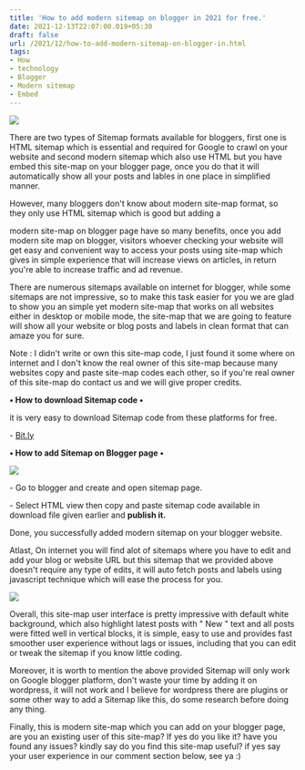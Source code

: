 ```yaml
---
title: 'How to add modern sitemap on blogger in 2021 for free.'
date: 2021-12-13T22:07:00.019+05:30
draft: false
url: /2021/12/how-to-add-modern-sitemap-on-blogger-in.html
tags: 
- How
- technology
- Blogger
- Modern sitemap
- Embed
---
```


 [![](https://lh3.googleusercontent.com/-wGwxEGWG9vU/Ybd2thh2yNI/AAAAAAAAH20/Q3sDR0N2KT8-JtxtB5dgrQ9QWocP6PIcQCNcBGAsYHQ/s1600/1639413427651828-0.png)](https://lh3.googleusercontent.com/-wGwxEGWG9vU/Ybd2thh2yNI/AAAAAAAAH20/Q3sDR0N2KT8-JtxtB5dgrQ9QWocP6PIcQCNcBGAsYHQ/s1600/1639413427651828-0.png) 

  

There are two types of Sitemap formats available for bloggers, first one is HTML sitemap which is essential and required for Google to crawl on your website and second modern sitemap which also use HTML but you have embed this site-map on your blogger page, once you do that it will automatically show all your posts and lables in one place in simplified manner.

  

However, many bloggers don't know about modern site-map format, so they only use HTML sitemap which is good but adding a

modern site-map on blogger page have so many benefits, once you add modern site map on blogger, visitors whoever checking your website will get easy and convenient way to access your posts using site-map which gives in simple experience that will increase views on articles, in return you're able to increase traffic and ad revenue.

  

There are numerous sitemaps available on internet for blogger, while some sitemaps are not impressive, so to make this task easier for you we are glad to show you an simple yet modern site-map that works on all websites either in desktop or mobile mode, the site-map that we are going to feature will show all your website or blog posts and labels in clean format that can amaze you for sure.

  

Note : I didn't write or own this site-map code, I just found it some where on internet and I don't know the real owner of this site-map because many websites copy and paste site-map codes each other, so if you're real owner of this site-map do contact us and we will give proper credits.

  

**• How to download Sitemap code •**

it is very easy to download Sitemap code from these platforms for free.

  

\- [Bit.ly](http://bit.ly/sitemap-blogger)

  

**• How to add Sitemap on Blogger page •**

 **[![](https://lh3.googleusercontent.com/--dGUpRGAn0E/Ybd2s3GOPYI/AAAAAAAAH2w/D3KfIwb5uWAR5JAFOHjfz8-YIy0NTaVtwCNcBGAsYHQ/s1600/1639413419227054-1.png)](https://lh3.googleusercontent.com/--dGUpRGAn0E/Ybd2s3GOPYI/AAAAAAAAH2w/D3KfIwb5uWAR5JAFOHjfz8-YIy0NTaVtwCNcBGAsYHQ/s1600/1639413419227054-1.png)** 

  

  

\- Go to blogger and create and open sitemap page.

  

\- Select HTML view then copy and paste sitemap code available in download file given earlier and **publish it.**

  

Done, you successfully added modern sitemap on your blogger website.

  

Atlast, On internet you will find alot of sitemaps where you have to edit and add your blog or website URL but this sitemap that we provided above doesn't require any type of edits, it will auto fetch posts and labels using javascript technique which will ease the process for you.

  

 [![](https://lh3.googleusercontent.com/-M4Uua-cDWA8/Ybd2q5T9hHI/AAAAAAAAH2s/c0uZK9SPHXEayleL8frVam3nQSYJZqLyQCNcBGAsYHQ/s1600/1639413410813058-2.png)](https://lh3.googleusercontent.com/-M4Uua-cDWA8/Ybd2q5T9hHI/AAAAAAAAH2s/c0uZK9SPHXEayleL8frVam3nQSYJZqLyQCNcBGAsYHQ/s1600/1639413410813058-2.png) 

  

Overall, this site-map user interface is pretty impressive with default white background, which also highlight latest posts with " New " text and all posts were fitted well in vertical blocks, it is simple, easy to use and provides fast smoother user experience without lags or issues, including that you can edit or tweak the sitemap if you know little coding.

Moreover, it is worth to mention the above provided Sitemap will only work on Google blogger platform, don't waste your time by adding it on wordpress, it will not work and I believe for wordpress there are plugins or some other way to add a Sitemap like this, do some research before doing any thing.

  

Finally, this is modern site-map which you can add on your blogger page, are you an existing user of this site-map? If yes do you like it? have you found any issues? kindly say do you find this site-map useful? if yes say your user experience in our comment section below, see ya :)